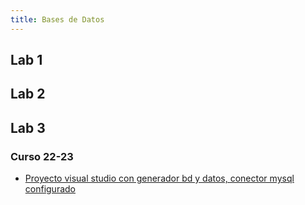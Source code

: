```yaml
---
title: Bases de Datos
---
```


## Lab 1

## Lab 2

## Lab 3

### Curso 22-23

- [Proyecto visual studio con generador bd y datos, conector mysql configurado](https://github.com/RedBed24/BBDD_LAB3_2223)
